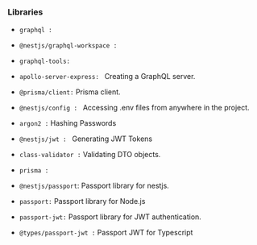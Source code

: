 

### Libraries
- `graphql : `  
- `@nestjs/graphql-workspace : `
- `graphql-tools: `
- `apollo-server-express: ` Creating a GraphQL server.
-  `@prisma/client:` Prisma client.
- `@nestjs/config : ` Accessing .env files from anywhere in the project.
- `argon2 :`  Hashing Passwords
- `@nestjs/jwt : ` Generating JWT Tokens

- `class-validator :` Validating DTO objects.
- `prisma :` 
- `@nestjs/passport`:  Passport library for nestjs.
- `passport:` Passport library for Node.js
- `passport-jwt:` Passport library for JWT authentication.
-  `@types/passport-jwt :` Passport JWT for Typescript
